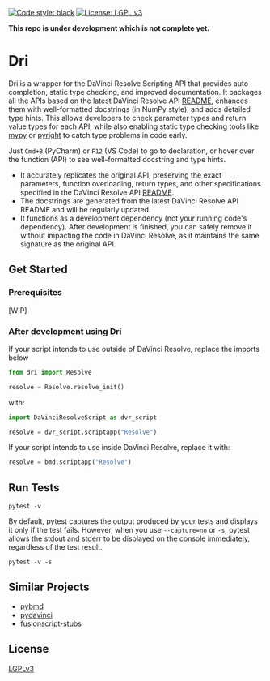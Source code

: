 [![Code style: black](https://img.shields.io/badge/code%20style-black-000000.svg)](https://github.com/psf/black)
[![License: LGPL v3](https://img.shields.io/badge/License-LGPL_v3-blue.svg)](https://www.gnu.org/licenses/lgpl-3.0)

**This repo is under development which is not complete yet.**

# Dri

Dri is a wrapper for the DaVinci Resolve Scripting API that provides auto-completion,
static type checking, and improved documentation. It packages all the APIs based on the
latest DaVinci Resolve API [README](READMEs), enhances them with well-formatted
docstrings (in NumPy style), and adds detailed type hints. This allows developers to
check parameter types and return value types for each API, while also enabling static
type checking tools like [mypy](https://github.com/python/mypy)
or [pyright](https://github.com/microsoft/pyright) to catch type problems in code
early.

Just `Cmd+B` (PyCharm) or `F12` (VS Code) to go to declaration, or hover over the
function (API) to see well-formatted docstring and type hints.

- It accurately replicates the original API, preserving the exact parameters, function
  overloading, return types, and other specifications specified in the DaVinci Resolve
  API [README](READMEs).
- The docstrings are generated from the latest DaVinci Resolve API README and will be
  regularly updated.
- It functions as a development dependency (not your running code's dependency). After
  development is finished, you can safely remove it without impacting the code in
  DaVinci Resolve, as it maintains the same signature as the original API.

## Get Started

### Prerequisites

[WIP]

### After development using Dri

If your script intends to use outside of DaVinci Resolve, replace the imports below

```python
from dri import Resolve

resolve = Resolve.resolve_init()
```

with:

```python
import DaVinciResolveScript as dvr_script

resolve = dvr_script.scriptapp("Resolve")
```

If your script intends to use inside DaVinci Resolve, replace it with:

```python
resolve = bmd.scriptapp("Resolve")
```

## Run Tests

```shell
pytest -v
```

By default, pytest captures the output produced by your tests and displays it only if
the test fails. However, when you use `--capture=no` or `-s`, pytest allows the stdout
and stderr to be displayed on the console immediately, regardless of the test result.

```shell
pytest -v -s
```

## Similar Projects

- [pybmd](https://github.com/WheheoHu/pybmd)
- [pydavinci](https://github.com/pedrolabonia/pydavinci)
- [fusionscript-stubs](https://github.com/czukowski/fusionscript-stubs/)

## License

[LGPLv3](LICENSE)
